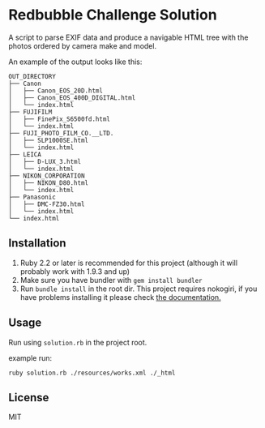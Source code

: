 # Redbubble Challenge Solution

A script to parse EXIF data and produce a navigable HTML tree with the photos
ordered by camera make and model.

An example of the output looks like this:

```
OUT_DIRECTORY
├── Canon
│   ├── Canon_EOS_20D.html
│   ├── Canon_EOS_400D_DIGITAL.html
│   └── index.html
├── FUJIFILM
│   ├── FinePix_S6500fd.html
│   └── index.html
├── FUJI_PHOTO_FILM_CO.__LTD.
│   ├── SLP1000SE.html
│   └── index.html
├── LEICA
│   ├── D-LUX_3.html
│   └── index.html
├── NIKON_CORPORATION
│   ├── NIKON_D80.html
│   └── index.html
├── Panasonic
│   ├── DMC-FZ30.html
│   └── index.html
└── index.html
```

## Installation

1. Ruby 2.2 or later is recommended for this project (although it will probably work with 1.9.3 and up)
2. Make sure you have bundler with `gem install bundler`
3. Run `bundle install` in the root dir. This project requires nokogiri, if you have problems installing it please check [the documentation.](http://www.nokogiri.org/tutorials/installing_nokogiri.html)

## Usage

Run using `solution.rb` in the project root.

example run:

`ruby solution.rb ./resources/works.xml ./_html`

## License

MIT
